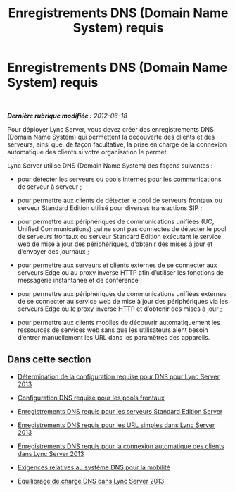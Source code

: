 ﻿---
title: Enregistrements DNS (Domain Name System) requis
TOCTitle: Enregistrements DNS (Domain Name System) requis
ms:assetid: 586cf18e-0080-4eb1-aee5-56843277fdfc
ms:mtpsurl: https://technet.microsoft.com/fr-fr/library/Gg398386(v=OCS.15)
ms:contentKeyID: 49297305
ms.date: 05/20/2016
mtps_version: v=OCS.15
ms.translationtype: HT
---

# Enregistrements DNS (Domain Name System) requis

 

_**Dernière rubrique modifiée :** 2012-06-18_

Pour déployer Lync Server, vous devez créer des enregistrements DNS (Domain Name System) qui permettent la découverte des clients et des serveurs, ainsi que, de façon facultative, la prise en charge de la connexion automatique des clients si votre organisation le permet.

Lync Server utilise DNS (Domain Name System) des façons suivantes :

  - pour détecter les serveurs ou pools internes pour les communications de serveur à serveur ;

  - pour permettre aux clients de détecter le pool de serveurs frontaux ou serveur Standard Edition utilisé pour diverses transactions SIP ;

  - pour permettre aux périphériques de communications unifiées (UC, Unified Communications) qui ne sont pas connectés de détecter le pool de serveurs frontaux ou serveur Standard Edition exécutant le service web de mise à jour des périphériques, d’obtenir des mises à jour et d’envoyer des journaux ;

  - pour permettre aux serveurs et clients externes de se connecter aux serveurs Edge ou au proxy inverse HTTP afin d’utiliser les fonctions de messagerie instantanée et de conférence ;

  - pour permettre aux périphériques de communications unifiées externes de se connecter au service web de mise à jour des périphériques via les serveurs Edge ou le proxy inverse HTTP et d’obtenir des mises à jour ;

  - pour permettre aux clients mobiles de découvrir automatiquement les ressources de services web sans que les utilisateurs aient besoin d’entrer manuellement les URL dans les paramètres des appareils.

## Dans cette section

  - [Détermination de la configuration requise pour DNS pour Lync Server 2013](lync-server-2013-determine-dns-requirements.md)

  - [Configuration DNS requise pour les pools frontaux](lync-server-2013-dns-requirements-for-front-end-pools.md)

  - [Enregistrements DNS requis pour les serveurs Standard Edition Server](lync-server-2013-dns-requirements-for-standard-edition-servers.md)

  - [Enregistrements DNS requis pour les URL simples dans Lync Server 2013](lync-server-2013-dns-requirements-for-simple-urls.md)

  - [Enregistrements DNS requis pour la connexion automatique des clients dans Lync Server 2013](lync-server-2013-dns-requirements-for-automatic-client-sign-in.md)

  - [Exigences relatives au système DNS pour la mobilité](lync-server-2013-dns-requirements-for-mobility.md)

  - [Équilibrage de charge DNS dans Lync Server 2013](lync-server-2013-dns-load-balancing.md)

